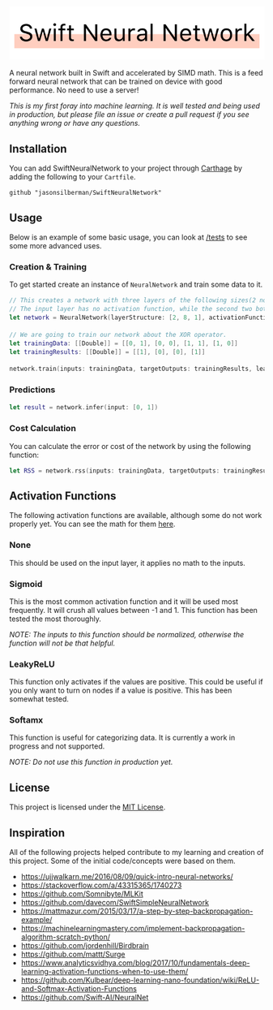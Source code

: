 ![Swift Neural Network](./Logo.png)

A neural network built in Swift and accelerated by SIMD math. This is a feed forward neural network that can be trained on device with good performance. No need to use a server!

*This is my first foray into machine learning. It is well tested and being used in production, but please file an issue or create a pull request if you see anything wrong or have any questions.*

## Installation
You can add SwiftNeuralNetwork to your project through [Carthage](https://github.com/Carthage/Carthage) by adding the following to your `Cartfile`.

```
github "jasonsilberman/SwiftNeuralNetwork"
```

## Usage
Below is an example of some basic usage, you can look at [/tests](https://github.com/jasonsilberman/SwiftNeuralNetwork/tree/master/Tests) to see some more advanced uses.

### Creation & Training
To get started create an instance of `NeuralNetwork` and train some data to it.

```swift
// This creates a network with three layers of the following sizes(2 nodes, 8, 1).
// The input layer has no activation function, while the second two both use a sigmoid function.
let network = NeuralNetwork(layerStructure: [2, 8, 1], activationFunctions: [.none, .sigmoid, .sigmoid])

// We are going to train our network about the XOR operator.
let trainingData: [[Double]] = [[0, 1], [0, 0], [1, 1], [1, 0]]
let trainingResults: [[Double]] = [[1], [0], [0], [1]]

network.train(inputs: trainingData, targetOutputs: trainingResults, learningRate: 0.9)
```

### Predictions

```swift
let result = network.infer(input: [0, 1])
```

### Cost Calculation
You can calculate the error or cost of the network by using the following function:

```swift
let RSS = network.rss(inputs: trainingData, targetOutputs: trainingResults)
```

## Activation Functions
The following activation functions are available, although some do not work properly yet. You can see the math for them [here](https://github.com/jasonsilberman/SwiftNeuralNetwork/blob/master/SwiftNeuralNetwork/Sources/ActivationFunction.swift).

### None
This should be used on the input layer, it applies no math to the inputs.

### Sigmoid
This is the most common activation function and it will be used most frequently. It will crush all values between -1 and 1. This function has been tested the most thoroughly.

*NOTE: The inputs to this function should be normalized, otherwise the function will not be that helpful.*

### LeakyReLU
This function only activates if the values are positive. This could be useful if you only want to turn on nodes if a value is positive. This has been somewhat tested.

### Softamx
This function is useful for categorizing data. It is currently a work in progress and not supported.

*NOTE: Do not use this function in production yet.*

## License
This project is licensed under the [MIT License](https://github.com/jasonsilberman/SwiftNeuralNetwork/blob/master/LICENSE).

## Inspiration
All of the following projects helped contribute to my learning and creation of this project. Some of the initial code/concepts were based on them.

- https://ujjwalkarn.me/2016/08/09/quick-intro-neural-networks/
- https://stackoverflow.com/a/43315365/1740273
- https://github.com/Somnibyte/MLKit
- https://github.com/davecom/SwiftSimpleNeuralNetwork
- https://mattmazur.com/2015/03/17/a-step-by-step-backpropagation-example/
- https://machinelearningmastery.com/implement-backpropagation-algorithm-scratch-python/
- https://github.com/jordenhill/Birdbrain
- https://github.com/mattt/Surge
- https://www.analyticsvidhya.com/blog/2017/10/fundamentals-deep-learning-activation-functions-when-to-use-them/
- https://github.com/Kulbear/deep-learning-nano-foundation/wiki/ReLU-and-Softmax-Activation-Functions
- https://github.com/Swift-AI/NeuralNet
